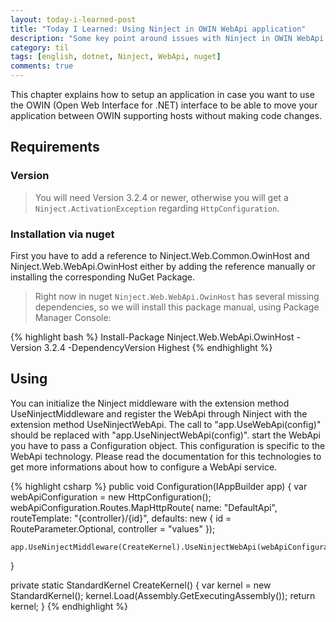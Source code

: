 ```yaml
---
layout: today-i-learned-post
title: "Today I Learned: Using Ninject in OWIN WebApi application"
description: "Some key point around issues with Ninject in OWIN WebApi application"
category: til
tags: [english, dotnet, Ninject, WebApi, nuget]
comments: true
---
```


This chapter explains how to setup an application in case you want to use the OWIN (Open Web Interface for .NET) interface to be able to move your application between OWIN supporting hosts without making code changes.

## Requirements

### Version

> You will need Version 3.2.4 or newer, otherwise you will get a `Ninject.ActivationException` regarding `HttpConfiguration`.

### Installation via nuget

First you have to add a reference to Ninject.Web.Common.OwinHost and Ninject.Web.WebApi.OwinHost either by adding the reference manually or installing the corresponding NuGet Package.

> Right now in nuget `Ninject.Web.WebApi.OwinHost` has several missing dependencies, so we will install this package manual, using Package Manager Console:

{% highlight bash %}
Install-Package Ninject.Web.WebApi.OwinHost -Version 3.2.4 -DependencyVersion Highest
{% endhighlight %}

## Using

You can initialize the Ninject middleware with the extension method UseNinjectMiddleware and register the WebApi through Ninject with the extension method UseNinjectWebApi. The call to "app.UseWebApi(config)" should be replaced with "app.UseNinjectWebApi(config)". start the WebApi you have to pass a Configuration object. This configuration is specific to the WebApi technology. Please read the documentation for this technologies to get more informations about how to configure a WebApi service.

{% highlight csharp %}
public void Configuration(IAppBuilder app)
{
    var webApiConfiguration = new HttpConfiguration();
    webApiConfiguration.Routes.MapHttpRoute(
        name: "DefaultApi",
        routeTemplate: "{controller}/{id}",
        defaults: new { id = RouteParameter.Optional, controller = "values" });

    app.UseNinjectMiddleware(CreateKernel).UseNinjectWebApi(webApiConfiguration);
}

private static StandardKernel CreateKernel()
{
    var kernel = new StandardKernel();
    kernel.Load(Assembly.GetExecutingAssembly());
    return kernel;
}
{% endhighlight %}